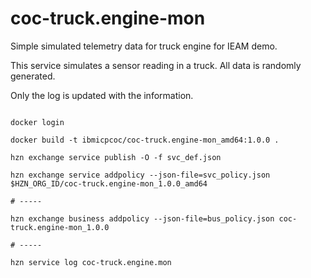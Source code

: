 # coc-truck.engine-mon

Simple simulated telemetry data for truck engine for IEAM demo.

This service simulates a sensor reading in a truck.  All data is randomly generated.

Only the log is updated with the information.


```shell

docker login 

docker build -t ibmicpcoc/coc-truck.engine-mon_amd64:1.0.0 .

hzn exchange service publish -O -f svc_def.json

hzn exchange service addpolicy --json-file=svc_policy.json $HZN_ORG_ID/coc-truck.engine-mon_1.0.0_amd64

# -----

hzn exchange business addpolicy --json-file=bus_policy.json coc-truck.engine-mon_1.0.0

# -----

hzn service log coc-truck.engine.mon 

```
